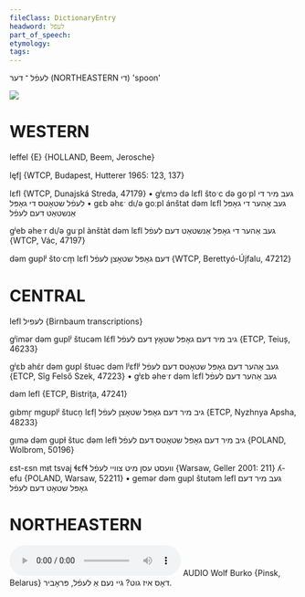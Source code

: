 ```yaml
---
fileClass: DictionaryEntry
headword: לעפֿל
part_of_speech: 
etymology: 
tags: 
---
```

לעפֿל
־
דער
(NORTHEASTERN די)
'spoon'

![](https://ia802902.us.archive.org/9/items/Yiddish-Dialect-Maps/map%20-%20FoY3-167%20-%20haldz%20-%20lefl.jpg)

WESTERN
========

leffel {E} {HOLLAND, Beem, Jerosche}

lęfl̥ {WTCP, Budapest, Hutterer 1965: 123, 137}

lɛfl {WTCP, Dunajská Streda, 47179}
	•	gʲɛmɔ də lɛfl štoˑc də goˑpl געב מיר די לעפֿל שטאָטס די גאָפּל
	•	gɛb əhɛˑ dɩ/ə goːpl ánštat dəm lɛfl געב אַהער די גאָפּל אַנשטאַט דעם לעפֿל

gʲeb əheˑr dɩ/ə guˑpl ànštàt dəm lɛfl געב אַהער די גאָפּל אַנשטאַט דעם לעפֿל {WTCP, Vác, 47197}

dəm gʊplʲ štoˑcm̩ lɛfl דעם גאָפּל שטאָצן לעפֿל {WTCP, Berettyó-Újfalu, 47212}

CENTRAL
========

lefl לעפיל {Birnbaum transcriptions}

gʲimər dəm guplʲ štucəm lɛ́fl גיב מיר דעם גאָפּל שטאָץ דעם לעפֿל {ETCP, Teiuș, 46233}

gʲɛb ahɛ́r dəm gʊpl štuəc dəm lʲɛflʲ געב אַהער דעם גאָפּל שטאָטס דעם לעפֿל {ETCP, Sîg Felső Szek, 47223}
	•	gʲɛb əheˑr dəm lɛfl געב אַהער דעם לעפֿל

dəm lefl {ETCP, Bistriţa, 47241}

gɩbmr̩ mgʊplʲ štucn̩ lɛfl̩ גיב מיר דעם גאָפּל שטאָצן לעפֿל {ETCP, Nyzhnya Apsha, 48233}

gɩmə dəm gupɫ štuc dəm lefɫ גיב מיר דעם גאָפּל שטאָטס דעם לעפֿל {POLAND, Wolbrom, 50196}

ɛst-ɛsn mᵻt tsvaj ɬɛfɬ וועסט עסן מיט צוויי לעפֿל {Warsaw, Geller 2001: 211}
ʎ-efu {POLAND, Warsaw, 52211}
	•	gemər dəm gupl štutəm lefl געב מיר דעם גאָפּל שטאָט דעם לעפֿל

NORTHEASTERN
==============

<audio controls src="https://ia801509.us.archive.org/26/items/WolfBurko/DosIzGut_GeyNemALeflProbir-WolfBurko.mp3"></audio>
AUDIO Wolf Burko {Pinsk, Belarus}
דאָס איז גוט? גיי נעם אַ לעפֿל, פּראָביר.